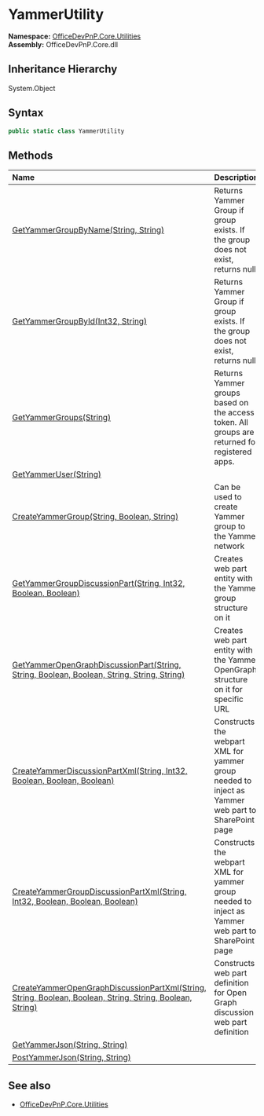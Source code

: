 # YammerUtility
  

**Namespace:** [OfficeDevPnP.Core.Utilities](OfficeDevPnP.Core.Utilities.md)  
**Assembly:** OfficeDevPnP.Core.dll  
## Inheritance Hierarchy
System.Object  
## Syntax
```C#
public static class YammerUtility
```
## Methods
|**Name**|**Description**|
|:-----|:-----|
| [GetYammerGroupByName(String, String)](OfficeDevPnP.Core.Utilities.YammerUtility.3DB831D.md) | Returns Yammer Group if group exists. If the group does not exist, returns null.
| [GetYammerGroupById(Int32, String)](OfficeDevPnP.Core.Utilities.YammerUtility.6C6A87E0.md) | Returns Yammer Group if group exists. If the group does not exist, returns null.
| [GetYammerGroups(String)](OfficeDevPnP.Core.Utilities.YammerUtility.F7F05074.md) | Returns Yammer groups based on the access token. All groups are returned for registered apps.
| [GetYammerUser(String)](OfficeDevPnP.Core.Utilities.YammerUtility.9C9E98A.md) | 
| [CreateYammerGroup(String, Boolean, String)](OfficeDevPnP.Core.Utilities.YammerUtility.AFDC0C85.md) | Can be used to create Yammer group to the Yammer network
| [GetYammerGroupDiscussionPart(String, Int32, Boolean, Boolean)](OfficeDevPnP.Core.Utilities.YammerUtility.B7919CC6.md) | Creates web part entity with the Yammer group structure on it
| [GetYammerOpenGraphDiscussionPart(String, String, Boolean, Boolean, String, String, String)](OfficeDevPnP.Core.Utilities.YammerUtility.FAD93F7C.md) | Creates web part entity with the Yammer OpenGraph structure on it for specific URL
| [CreateYammerDiscussionPartXml(String, Int32, Boolean, Boolean, Boolean)](OfficeDevPnP.Core.Utilities.YammerUtility.4BBDBAF1.md) | Constructs the webpart XML for yammer group needed to inject as Yammer web part to SharePoint page
| [CreateYammerGroupDiscussionPartXml(String, Int32, Boolean, Boolean, Boolean)](OfficeDevPnP.Core.Utilities.YammerUtility.DAB73DF6.md) | Constructs the webpart XML for yammer group needed to inject as Yammer web part to SharePoint page
| [CreateYammerOpenGraphDiscussionPartXml(String, String, Boolean, Boolean, String, String, Boolean, String)](OfficeDevPnP.Core.Utilities.YammerUtility.6200F828.md) | Constructs web part definition for Open Graph discussion web part definition
| [GetYammerJson(String, String)](OfficeDevPnP.Core.Utilities.YammerUtility.840C2624.md) | 
| [PostYammerJson(String, String)](OfficeDevPnP.Core.Utilities.YammerUtility.59BA8DAD.md) | 
## See also
- [OfficeDevPnP.Core.Utilities](OfficeDevPnP.Core.Utilities.md)
